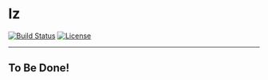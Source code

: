 # lz
[![Build Status](https://api.travis-ci.org/Link-Zhang/lz.svg?branch=master)](https://travis-ci.org/Link-Zhang/lz)
[![License](https://img.shields.io/badge/license-MIT-blue.svg)](LICENSE)
***
## To Be Done!
